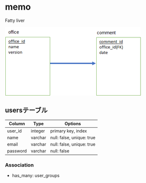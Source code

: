 # memo
Fatty liver

![readme](readme.png "readme")

## usersテーブル
|Column|Type|Options|
|-------|----|-------|
user_id|integer|primary key, index
name|varchar|null: false, unique: true
email|varchar|null: false, unique: true
password|varchar|null: false

### Association
- has_many: user_groups
